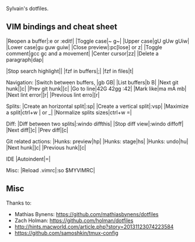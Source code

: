 Sylvain's dotfiles.

## VIM bindings and cheat sheet

|Reopen a buffer|:e or :edit!|
|Toggle case|~ g~|
|Upper case|gU gUw gUiw|
|Lower case|gu guw guiw|
|Close preview|:pc[lose] or <c-w>z|
|Toggle comment|gcc gc and a movement|
|Center cursor|zz|
|Delete a paragraph|dap|

|Stop search highlight|<esc><esc>|
|fzf in buffers|;|
|fzf in files|<leader>t|

Navigation:
|Switch between buffers, |gb GB|
|List buffers|<leader>b <leader>B|
|Next git hunk|]c|
|Prev git hunk|[c|
|Go to line|42G 42gg :42|
|Mark like|ma mA mb|
|Next lint error|]r|
|Previous lint erro|[r|

Splits:
|Create an horizontal split|:sp|
|Create a vertical split|:vsp|
|Maximize a split|ctrl+w \| or \_|
|Normalize splits sizes|ctrl+w =|

Diff:
|Diff between two splits|:windo diffthis|
|Stop diff view|:windo diffoff|
|Next diff|]c|
|Prev diff|[c|

Git related actions:
|Hunks: preview|<leader>hp|
|Hunks: stage|<leader>hs|
|Hunks: undo|<leader>hu|
|Next hunk|]c|
|Previous hunk|[c|

IDE
|Autoindent|<leader>=|

Misc:
|Reload .vimrc|:so $MYVIMRC|

## Misc

Thanks to:
- Mathias Bynens: https://github.com/mathiasbynens/dotfiles
- Zach Holman: https://github.com/holman/dotfiles
- http://hints.macworld.com/article.php?story=20131123074223584
- https://github.com/samoshkin/tmux-config
